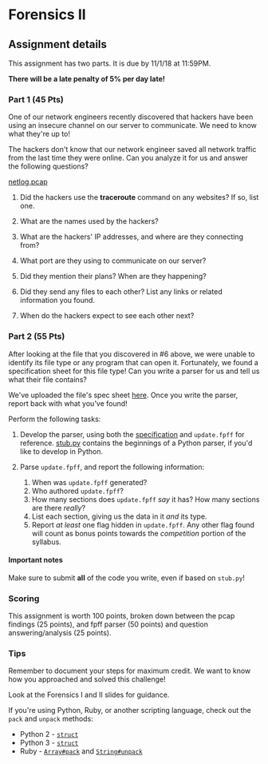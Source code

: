 # Forensics II

## Assignment details

This assignment has two parts. It is due by 11/1/18 at 11:59PM.

**There will be a late penalty of 5% per day late!**

### Part 1 (45 Pts)

One of our network engineers recently discovered that hackers have been using an insecure channel on our server to communicate. We need to know what they're up to!

The hackers don't know that our network engineer saved all network traffic from the last time they were online. Can you analyze it for us and answer the following questions?

[netlog.pcap](netlog.pcap)

1. Did the hackers use the **traceroute** command on any websites? If so, list one.

2. What are the names used by the hackers?

3. What are the hackers' IP addresses, and where are they connecting from?

4. What port are they using to communicate on our server?

5. Did they mention their plans? When are they happening?

6. Did they send any files to each other? List any links or related information you found.

7. When do the hackers expect to see each other next?

### Part 2 (55 Pts)

After looking at the file that you discovered in #6 above, we were unable to identify its file type or any program that can open it. Fortunately, we found a specification sheet for this file type! Can you write a parser for us and tell us what their file contains?

We've uploaded the file's spec sheet [here](fpff-spec.md). Once you write the parser, report back with what you've found!

Perform the following tasks:

1. Develop the parser, using both the
[specification](fpff-spec.md) and
`update.fpff` for reference. [stub.py](stub.py) contains the beginnings of a Python parser, if
you'd like to develop in Python.

2. Parse `update.fpff`, and report the following information:
    1. When was `update.fpff` generated?
    2. Who authored `update.fpff`?
    3. How many sections does `update.fpff` *say* it has? How many sections are there *really*?
    4. List each section, giving us the data in it *and* its type.
    5. Report *at least* one flag hidden in `update.fpff`. Any other flag found will count as bonus points towards the *competition* portion of the syllabus.

#### Important notes

Make sure to submit **all** of the code you write, even if based on `stub.py`!

### Scoring

This assignment is worth 100 points, broken down between the pcap findings (25 points), and fpff parser (50 points) and question answering/analysis (25 points).

### Tips

Remember to document your steps for maximum credit. We want to know how you approached and solved this challenge!

Look at the Forensics I and II slides for guidance.

If you're using Python, Ruby, or another scripting language, check out the `pack` and `unpack`
methods:

* Python 2 - [`struct`](https://docs.python.org/2/library/struct.html)
* Python 3 - [`struct`](https://docs.python.org/3.5/library/struct.html)
* Ruby - [`Array#pack`](https://ruby-doc.org/core-2.5.0/Array.html#method-i-pack) and
[`String#unpack`](https://ruby-doc.org/core-2.5.0/String.html#method-i-unpack)
